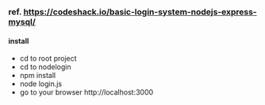 ### ref. https://codeshack.io/basic-login-system-nodejs-express-mysql/

#### install
- cd to root project
- cd to nodelogin
- npm install
- node login.js
- go to your browser http://localhost:3000